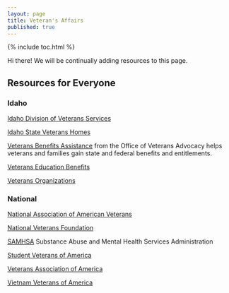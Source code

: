 ```yaml
---  
layout: page  
title: Veteran's Affairs  
published: true  
---  
```


{% include toc.html %}  

<p class="message">
  Hi there! We will be continually adding resources to this page.
</p>

## Resources for Everyone  

### Idaho  

[Idaho Division of Veterans Services](http://veterans.idaho.gov)  

[Idaho State Veterans Homes](https://www.livebetteridaho.org/idaho-state-veterans-homes-long-term-nursing-care-0)  

[Veterans Benefits Assistance](https://www.livebetteridaho.org/veterans-benefits-assistance) from the Office of Veterans Advocacy helps veterans and families gain state and federal benefits and entitlements.  

[Veterans Education Benefits](http://veterans.idaho.gov/education)  

[Veterans Organizations](http://veterans.idaho.gov/veterans-organizations?cat[0]=12&cat[1]=13&cat[2]=16&cat[3]=77)  

### National  

[National Association of American Veterans](http://www.naavets.org)

[National Veterans Foundation](https://nvf.org/veteran-resources/)  

[SAMHSA](https://www.samhsa.gov/) Substance Abuse and Mental Health Services Administration  

[Student Veterans of America](http://studentveterans.org/index.php)  

[Veterans Association of America](http://vetsaa.org/)  

[Vietnam Veterans of America](https://vva.org/)  


